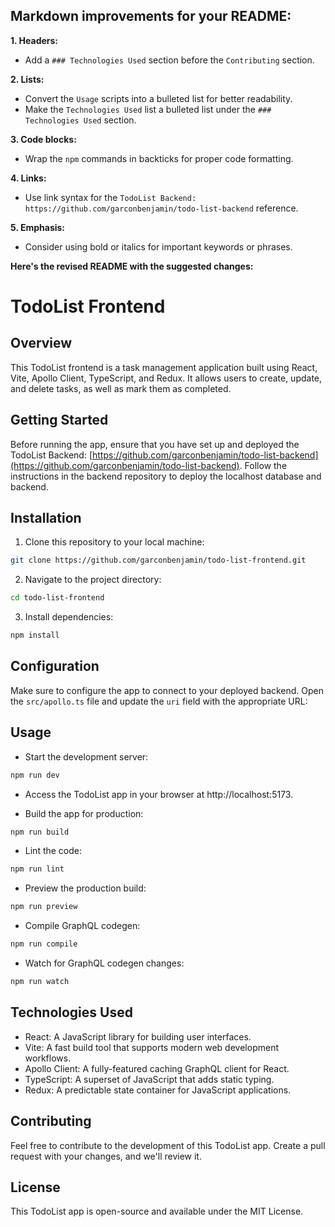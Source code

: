 ## Markdown improvements for your README:

**1. Headers:**

- Add a `### Technologies Used` section before the `Contributing` section.

**2. Lists:**

- Convert the `Usage` scripts into a bulleted list for better readability.
- Make the `Technologies Used` list a bulleted list under the `### Technologies Used` section.

**3. Code blocks:**

- Wrap the `npm` commands in backticks for proper code formatting.

**4. Links:**

- Use link syntax for the `TodoList Backend: https://github.com/garconbenjamin/todo-list-backend` reference.

**5. Emphasis:**

- Consider using bold or italics for important keywords or phrases.

**Here's the revised README with the suggested changes:**

# TodoList Frontend

## Overview

This TodoList frontend is a task management application built using React, Vite, Apollo Client, TypeScript, and Redux. It allows users to create, update, and delete tasks, as well as mark them as completed.

## Getting Started

Before running the app, ensure that you have set up and deployed the TodoList Backend: [https://github.com/garconbenjamin/todo-list-backend](https://github.com/garconbenjamin/todo-list-backend). Follow the instructions in the backend repository to deploy the localhost database and backend.

## Installation

1. Clone this repository to your local machine:

```bash
git clone https://github.com/garconbenjamin/todo-list-frontend.git
```

2. Navigate to the project directory:

```bash
cd todo-list-frontend
```

3. Install dependencies:

```bash
npm install
```

## Configuration

Make sure to configure the app to connect to your deployed backend. Open the `src/apollo.ts` file and update the `uri` field with the appropriate URL:

## Usage

- Start the development server:

```bash
npm run dev
```

- Access the TodoList app in your browser at http://localhost:5173.

- Build the app for production:

```bash
npm run build
```

- Lint the code:

```bash
npm run lint
```

- Preview the production build:

```bash
npm run preview
```

- Compile GraphQL codegen:

```bash
npm run compile
```

- Watch for GraphQL codegen changes:

```bash
npm run watch
```

## Technologies Used

- React: A JavaScript library for building user interfaces.
- Vite: A fast build tool that supports modern web development workflows.
- Apollo Client: A fully-featured caching GraphQL client for React.
- TypeScript: A superset of JavaScript that adds static typing.
- Redux: A predictable state container for JavaScript applications.

## Contributing

Feel free to contribute to the development of this TodoList app. Create a pull request with your changes, and we'll review it.

## License

This TodoList app is open-source and available under the MIT License.
